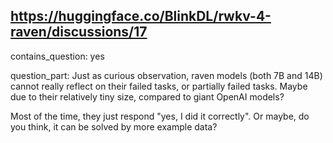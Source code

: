 ## https://huggingface.co/BlinkDL/rwkv-4-raven/discussions/17

contains_question: yes

question_part: Just as curious observation, raven models (both 7B and 14B) cannot really reflect on their failed tasks, or partially failed tasks. Maybe due to their relatively tiny size, compared to giant OpenAI models?

Most of the time, they just respond "yes, I did it correctly". Or maybe, do you think, it can be solved by more example data?